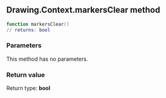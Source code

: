 ## Drawing.Context.markersClear method


```lua
function markersClear()
// returns: bool
```


### Parameters

This method has no parameters.

### Return value

Return type: **bool**

